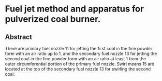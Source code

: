 # Fuel jet method and apparatus for pulverized coal burner.

## Abstract
There are primary fuel nozzle 11 for jetting the first coal in the fine powder form with an air ratio up to 1, and the secondary fuel nozzle 13 for jetting the second coal in the fine powder form with an air ratio at least 1 from the outer circumferential portion of the primary fuel nozzle. Swirl means 15 are located at the top of the secondary fuel nozzle 13 for swirling the second coal.